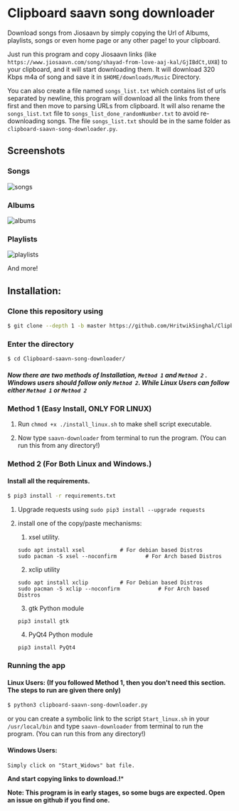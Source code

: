 # Clipboard saavn song downloader

Download songs from Jiosaavn by simply copying the Url of Albums, playlists, songs or even
home page or any other page! to your clipboard.

Just run this program and copy Jiosaavn links (like ```https://www.jiosaavn.com/song/shayad-from-love-aaj-kal/GjIBdCt,UX8```)
to your clipboard, and it will start downloading them.
It will download 320 Kbps m4a of song and save it in ```$HOME/downloads/Music``` Directory.

You can also create a file named ```songs_list.txt``` which contains list of urls separated by newline, 
this program will download all the links from there first and then move to parsing URLs from clipboard.
It will also rename the ```songs_list.txt``` file to ```songs_list_done_randomNumber.txt``` 
to avoid re-downloading songs.
The file ```songs_list.txt``` should be in the same folder as ```clipboard-saavn-song-downloader.py```.

## Screenshots

### Songs

![songs](media/songs.gif)

### Albums
![albums](media/albums.gif)

### Playlists
![playlists](media/playlists.gif)

And more! 

## Installation:

### Clone this repository using
```sh
$ git clone --depth 1 -b master https://github.com/HritwikSinghal/Clipboard-saavn-song-downloader
```

### Enter the directory

```sh
$ cd Clipboard-saavn-song-downloader/
```

##### Now there are two methods of Installation, ```Method 1``` and ```Method 2``` . **Windows users should follow only ```Method 2```**. While Linux Users can follow either ```Method 1``` or ```Method 2``` 


### Method 1 (Easy Install, ONLY FOR LINUX)

1. Run ```chmod +x ./install_linux.sh``` to make shell script executable.

2. Now type ```saavn-downloader``` from terminal to run the program. (You can run this from any directory!)


### Method 2 (For Both Linux and Windows.)


#### Install all the requirements.

```sh
$ pip3 install -r requirements.txt
``` 

1. Upgrade requests using ```sudo pip3 install --upgrade requests```

2. install one of the copy/paste mechanisms:

    1. xsel utility.
	```
	sudo apt install xsel			# For debian based Distros
	sudo pacman -S xsel --noconfirm			# For Arch based Distros
	```

	2. xclip utility
	```
	sudo apt install xclip			# For Debian based Distros
	sudo pacman -S xclip --noconfirm			# For Arch based Distros
 	```
 	3. gtk Python module
	```
	pip3 install gtk
	```
 
    4. PyQt4 Python module
	```
	pip3 install PyQt4
	```

### Running the app

#### Linux Users: (If you followed Method 1, then you don't need this section. The steps to run are given there only)
```sh
$ python3 clipboard-saavn-song-downloader.py
```
or you can create a symbolic link to the script ```Start_linux.sh``` in your ```/usr/local/bin``` and type ```saavn-downloader``` from terminal to run the program. (You can run this from any directory!)

#### Windows Users:
```
Simply click on "Start_Widows" bat file.
```

**And start copying links to download.!***

**Note: This program is in early stages, so some bugs are expected. Open an issue on github if you find one.**